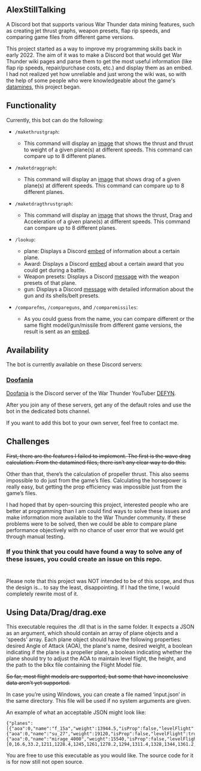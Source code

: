 ## AlexStillTalking

A Discord bot that supports various War Thunder data mining features, such as creating jet thrust graphs, weapon
presets, flap rip speeds, and comparing game files from different game versions.

This project started as a way to improve my programming skills back in early 2022. The aim of it was to make a Discord
bot that would get War Thunder wiki pages and parse them to get the most useful information (like flap rip speeds,
repair/purchase costs, etc.) and display them as an embed. I had not realized yet how unreliable and just wrong the wiki
was, so with the help of some people who were knowledgeable about the
game's [datamines](https://github.com/gszabi99/War-Thunder-Datamine), this project began.

## Functionality

Currently, this bot can do the following:

* `/makethrustgraph`:
    * This command will display
      an [image](https://media.discordapp.net/attachments/900137528995237928/1175824040808689664/f_16c_block_5030.png)
      that shows the thrust and thrust to weight of a given plane(s) at different speeds. This command can compare up to
      8 different planes.
* `/maketdraggraph`:
    * This command will display
      an [image](https://cdn.discordapp.com/attachments/900137528995237928/1173754648356716644/f_16c_block_5030.0_fuel_jh_7a30.0_fuel_At_0_2.31.1.28.png)
      that shows drag of a given plane(s) at different speeds. This command can compare up to 8 different planes.
* `/maketdragthrustgraph`:
    * This command will display
      an [image](https://media.discordapp.net/attachments/900137528995237928/1173754989722738800/f_16c_block_5030.0_fuel_mig_29smt_9_1930.0_fuel_At_0_2.31.1.28.png)
      that shows the thrust, Drag and Acceleration of a given plane(s) at different speeds. This command can compare up
      to 8 different planes.
* `/lookup`:
    * plane: Displays a
      Discord [embed](https://cdn.discordapp.com/attachments/900137528995237928/1152593425502326835/image.png) of
      information about a certain plane.
    * Award: Displays a
      Discord [embed](https://cdn.discordapp.com/attachments/900137528995237928/1152594109522006137/image.png) about a
      certain award that you could get during a battle.
    * Weapon presets: Displays a
      Discord [message](https://cdn.discordapp.com/attachments/900137528995237928/1152595796693360640/image.png) with
      the weapon presets of that plane.
    * gun: Displays a
      Discord [message](https://cdn.discordapp.com/attachments/900137528995237928/1152596434315661342/image.png) with
      detailed information about the gun and its shells/belt presets.

* `/comparefms`, `/compareguns`, and `/comparemissiles`:
    * As you could guess from the name, you can compare different or the same flight model/gun/missile from different
      game versions, the result is sent as
      an [embed](https://cdn.discordapp.com/attachments/900137528995237928/1152606220860002344/image.png).

####

## Availability

The bot is currently available on these Discord servers:

### [Doofania](https://discord.gg/QxBVWEE)

[Doofania](https://discord.gg/QxBVWEE) is the Discord server of the War Thunder
YouTuber [DEFYN](https://www.youtube.com/@DEFYN).

After you join any of these servers, get any of the default roles and use the bot in the dedicated bots channel.

If you want to add this bot to your own server, feel free to contact me.
####

## Challenges

~~First, there are the features I failed to implement. The first is the wave drag calculation. From the datamined files,
there isn’t any clear way to do this.~~

Other than that, there’s the calculation of propeller thrust. This also seems impossible to do just from the game’s
files. Calculating the horsepower is really easy, but getting the prop efficiency was impossible just from the game’s
files.

I had hoped that by open-sourcing this project, interested people who are better at programming than I am could find
ways to solve these issues and make information more available to the War Thunder community. If these problems were to
be solved, then we could be able to compare plane performance objectively with no chance of user error that we would get
through manual testing.

### If you think that you could have found a way to solve any of these issues, you could create an issue on this repo.

#

Please note that this project was NOT intended to be of this scope, and thus the design is... to say the least,
disappointing. If I had the time, I would completely rewrite most of it.

## Using Data/Drag/drag.exe
This executable requires the .dll that is in the same folder. It expects a JSON as an argument, which should contain an array of plane objects and a 'speeds' array. Each plane object should have the following properties: desired Angle of Attack (AOA), the plane's name, desired weight, a boolean indicating if the plane is a propeller plane, a boolean indicating whether the plane should try to adjust the AOA to maintain level flight, the height, and the path to the blkx file containing the Flight Model file.

~~So far, most flight models are supported, but some that have inconclusive data aren't yet supported.~~

In case you’re using Windows, you can create a file named ‘input.json’ in the same directory. This file will be used if no system arguments are given.

An example of what an acceptable JSON might look like:
````
{"planes":[{"aoa":0,"name":"f_15a","weight":13944.5,"isProp":false,"levelFlight":true,"fmpath":"path/to/your/f_15a.blkx","height":0},{"aoa":0,"name":"su_27","weight":19120,"isProp":false,"levelFlight":true,"fmpath":"path/to/your/su_27.blkx","height":0},{"aoa":0,"name":"mirage_4000","weight":15540,"isProp":false,"levelFlight":true,"fmpath":"path/to/your/mirage_4000.blkx","height":0}],"speeds":[0,16.6,33.2,1211,1228.4,1245,1261,1278.2,1294,1311.4,1328,1344,1361.2,1377,1394.4,1411,1427,1444.2,1460,1477.4,1543,1560.4,1577,1593,1610.2,1626,1643.4,1660]}
````

You are free to use this executable as you would like. The source code for it is for now still not open source.